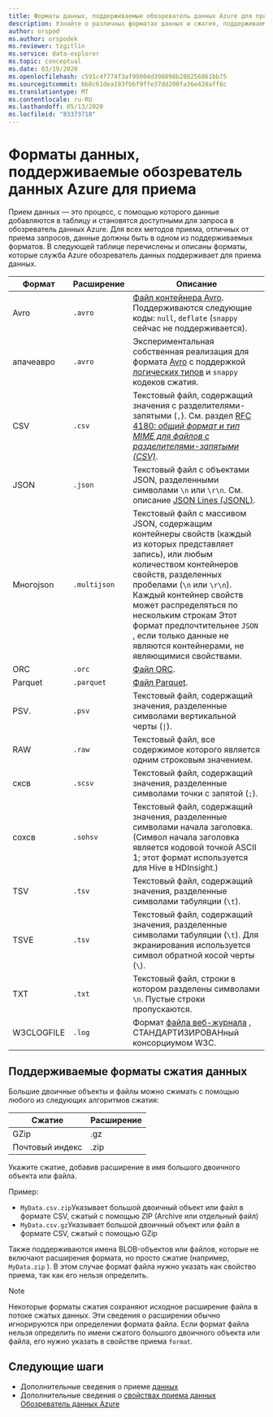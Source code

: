 ```yaml
---
title: Форматы данных, поддерживаемые обозреватель данных Azure для приема.
description: Узнайте о различных форматах данных и сжатия, поддерживаемых обозреватель данных Azure для приема.
author: orspod
ms.author: orspodek
ms.reviewer: tzgitlin
ms.service: data-explorer
ms.topic: conceptual
ms.date: 03/19/2020
ms.openlocfilehash: c591c4f774f3af99004d398898b288256861bb75
ms.sourcegitcommit: bb8c61dea193fbbf9ffe37dd200fa36e428aff8c
ms.translationtype: MT
ms.contentlocale: ru-RU
ms.lasthandoff: 05/13/2020
ms.locfileid: "83373718"
---
```

# <a name="data-formats-supported-by-azure-data-explorer-for-ingestion"></a>Форматы данных, поддерживаемые обозреватель данных Azure для приема

Прием данных — это процесс, с помощью которого данные добавляются в таблицу и становятся доступными для запроса в обозреватель данных Azure. Для всех методов приема, отличных от приема запросов, данные должны быть в одном из поддерживаемых форматов. В следующей таблице перечислены и описаны форматы, которые служба Azure обозреватель данных поддерживает для приема данных.

|Формат   |Расширение   |Описание|
|---------|------------|-----------|
|Avro     |`.avro`     |[Файл контейнера Avro](https://avro.apache.org/docs/current/). Поддерживаются следующие коды: `null`, `deflate` (`snappy` сейчас не поддерживается).|
|апачеавро|`.avro`    |Экспериментальная собственная реализация для формата [Avro](https://avro.apache.org/docs/current/) с поддержкой [логических типов](https://avro.apache.org/docs/current/spec.html#Logical+Types) и `snappy` кодеков сжатия.|
|CSV      |`.csv`      |Текстовый файл, содержащий значения с разделителями-запятыми (`,`). См. раздел [RFC 4180: _общий формат и тип MIME для файлов с разделителями-запятыми (CSV)_](https://www.ietf.org/rfc/rfc4180.txt).|
|JSON     |`.json`     |Текстовый файл с объектами JSON, разделенными символами `\n` или `\r\n`. См. описание [JSON Lines (JSONL)](http://jsonlines.org/).|
|Многоjson|`.multijson`|Текстовый файл с массивом JSON, содержащим контейнеры свойств (каждый из которых представляет запись), или любым количеством контейнеров свойств, разделенных пробелами (`\n` или `\r\n`). Каждый контейнер свойств может распределяться по нескольким строкам Этот формат предпочтительнее `JSON` , если только данные не являются контейнерами, не являющимися свойствами.|
|ORC      |`.orc`      |[Файл ORC](https://en.wikipedia.org/wiki/Apache_ORC).|
|Parquet  |`.parquet`  |[Файл Parquet](https://en.wikipedia.org/wiki/Apache_Parquet).|
|PSV.      |`.psv`      |Текстовый файл, содержащий значения, разделенные символами вертикальной черты (<code>&#124;</code>).|
|RAW      |`.raw`      |Текстовый файл, все содержимое которого является одним строковым значением.|
|сксв     |`.scsv`     |Текстовый файл, содержащий значения, разделенные символами точки с запятой (`;`).|
|сохсв    |`.sohsv`    |Текстовый файл, содержащий значения, разделенные символами начала заголовка. (Символ начала заголовка является кодовой точкой ASCII 1; этот формат используется для Hive в HDInsight.)|
|TSV      |`.tsv`      |Текстовый файл, содержащий значения, разделенные символами табуляции (`\t`).|
|TSVE     |`.tsv`      |Текстовый файл, содержащий значения, разделенные символами табуляции (`\t`). Для экранирования используется символ обратной косой черты (`\`).|
|TXT      |`.txt`      |Текстовый файл, строки в котором разделены символами `\n`. Пустые строки пропускаются.|
|W3CLOGFILE |`.log`    |Формат [файла веб-журнала](https://www.w3.org/TR/WD-logfile.html) , СТАНДАРТИЗИРОВАНный консорциумом W3C.|

## <a name="supported-data-compression-formats"></a>Поддерживаемые форматы сжатия данных

Большие двоичные объекты и файлы можно сжимать с помощью любого из следующих алгоритмов сжатия:

|Сжатие|Расширение|
|-----------|---------|
|GZip       |.gz      |
|Почтовый индекс        |.zip     |

Укажите сжатие, добавив расширение в имя большого двоичного объекта или файла.

Пример:
* `MyData.csv.zip`Указывает большой двоичный объект или файл в формате CSV, сжатый с помощью ZIP (Archive или отдельный файл)
* `MyData.csv.gz`Указывает большой двоичный объект или файл в формате CSV, сжатый с помощью GZip

Также поддерживаются имена BLOB-объектов или файлов, которые не включают расширения формата, но просто сжатие (например, `MyData.zip` ). В этом случае формат файла нужно указать как свойство приема, так как его нельзя определить.

> [!NOTE]
> Некоторые форматы сжатия сохраняют исходное расширение файла в потоке сжатых данных. Эти сведения о расширении обычно игнорируются при определении формата файла. Если формат файла нельзя определить по имени сжатого большого двоичного объекта или файла, его нужно указать в свойстве приема `format`.

## <a name="next-steps"></a>Следующие шаги

* Дополнительные сведения о приеме [данных](ingest-data-overview.md)
* Дополнительные сведения о [свойствах приема данных Обозреватель данных Azure](ingestion-properties.md)
